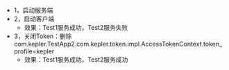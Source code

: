 + 1，启动服务端
+ 2，启动客户端
  + 效果：Test1服务成功，Test2服务失败
+ 3，关闭Token：删除com.kepler.TestApp2.com.kepler.token.impl.AccessTokenContext.token_profile=kepler
  + 效果：Test1服务成功，Test2服务成功
